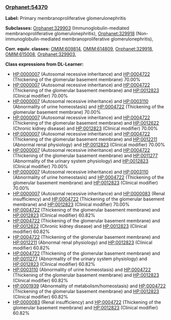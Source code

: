 
### [Orphanet:54370](http://www.orpha.net/ORDO/Orphanet_54370)
**Label:** Primary membranoproliferative glomerulonephritis

**Subclasses:** [Orphanet:329903](http://www.orpha.net/ORDO/Orphanet_329903) (Immunoglobulin-mediated membranoproliferative glomerulonephritis), [Orphanet:329918](http://www.orpha.net/ORDO/Orphanet_329918) (Non-immunoglobulin-mediated membranoproliferative glomerulonephritis), 

**Corr. equiv. classes:** [OMIM:609814](http://purl.obolibrary.org/obo/OMIM_609814), [OMIM:614809](http://purl.obolibrary.org/obo/OMIM_614809), [Orphanet:329918](http://www.orpha.net/ORDO/Orphanet_329918), [OMIM:615008](http://purl.obolibrary.org/obo/OMIM_615008), [Orphanet:329903](http://www.orpha.net/ORDO/Orphanet_329903), 

**Class expressions from DL-Learner:**

- [HP:0000007](http://purl.obolibrary.org/obo/HP_0000007) (Autosomal recessive inheritance) and [HP:0004722](http://purl.obolibrary.org/obo/HP_0004722) (Thickening of the glomerular basement membrane) 70.00%
- [HP:0000007](http://purl.obolibrary.org/obo/HP_0000007) (Autosomal recessive inheritance) and [HP:0004722](http://purl.obolibrary.org/obo/HP_0004722) (Thickening of the glomerular basement membrane) and [HP:0012823](http://purl.obolibrary.org/obo/HP_0012823) (Clinical modifier) 70.00%
- [HP:0000007](http://purl.obolibrary.org/obo/HP_0000007) (Autosomal recessive inheritance) and [HP:0003110](http://purl.obolibrary.org/obo/HP_0003110) (Abnormality of urine homeostasis) and [HP:0004722](http://purl.obolibrary.org/obo/HP_0004722) (Thickening of the glomerular basement membrane) 70.00%
- [HP:0000007](http://purl.obolibrary.org/obo/HP_0000007) (Autosomal recessive inheritance) and [HP:0004722](http://purl.obolibrary.org/obo/HP_0004722) (Thickening of the glomerular basement membrane) and [HP:0012622](http://purl.obolibrary.org/obo/HP_0012622) (Chronic kidney disease) and [HP:0012823](http://purl.obolibrary.org/obo/HP_0012823) (Clinical modifier) 70.00%
- [HP:0000007](http://purl.obolibrary.org/obo/HP_0000007) (Autosomal recessive inheritance) and [HP:0004722](http://purl.obolibrary.org/obo/HP_0004722) (Thickening of the glomerular basement membrane) and [HP:0012211](http://purl.obolibrary.org/obo/HP_0012211) (Abnormal renal physiology) and [HP:0012823](http://purl.obolibrary.org/obo/HP_0012823) (Clinical modifier) 70.00%
- [HP:0000007](http://purl.obolibrary.org/obo/HP_0000007) (Autosomal recessive inheritance) and [HP:0004722](http://purl.obolibrary.org/obo/HP_0004722) (Thickening of the glomerular basement membrane) and [HP:0011277](http://purl.obolibrary.org/obo/HP_0011277) (Abnormality of the urinary system physiology) and [HP:0012823](http://purl.obolibrary.org/obo/HP_0012823) (Clinical modifier) 70.00%
- [HP:0000007](http://purl.obolibrary.org/obo/HP_0000007) (Autosomal recessive inheritance) and [HP:0003110](http://purl.obolibrary.org/obo/HP_0003110) (Abnormality of urine homeostasis) and [HP:0004722](http://purl.obolibrary.org/obo/HP_0004722) (Thickening of the glomerular basement membrane) and [HP:0012823](http://purl.obolibrary.org/obo/HP_0012823) (Clinical modifier) 70.00%
- [HP:0000007](http://purl.obolibrary.org/obo/HP_0000007) (Autosomal recessive inheritance) and [HP:0000083](http://purl.obolibrary.org/obo/HP_0000083) (Renal insufficiency) and [HP:0004722](http://purl.obolibrary.org/obo/HP_0004722) (Thickening of the glomerular basement membrane) and [HP:0012823](http://purl.obolibrary.org/obo/HP_0012823) (Clinical modifier) 70.00%
- [HP:0004722](http://purl.obolibrary.org/obo/HP_0004722) (Thickening of the glomerular basement membrane) and [HP:0012823](http://purl.obolibrary.org/obo/HP_0012823) (Clinical modifier) 60.82%
- [HP:0004722](http://purl.obolibrary.org/obo/HP_0004722) (Thickening of the glomerular basement membrane) and [HP:0012622](http://purl.obolibrary.org/obo/HP_0012622) (Chronic kidney disease) and [HP:0012823](http://purl.obolibrary.org/obo/HP_0012823) (Clinical modifier) 60.82%
- [HP:0004722](http://purl.obolibrary.org/obo/HP_0004722) (Thickening of the glomerular basement membrane) and [HP:0012211](http://purl.obolibrary.org/obo/HP_0012211) (Abnormal renal physiology) and [HP:0012823](http://purl.obolibrary.org/obo/HP_0012823) (Clinical modifier) 60.82%
- [HP:0004722](http://purl.obolibrary.org/obo/HP_0004722) (Thickening of the glomerular basement membrane) and [HP:0011277](http://purl.obolibrary.org/obo/HP_0011277) (Abnormality of the urinary system physiology) and [HP:0012823](http://purl.obolibrary.org/obo/HP_0012823) (Clinical modifier) 60.82%
- [HP:0003110](http://purl.obolibrary.org/obo/HP_0003110) (Abnormality of urine homeostasis) and [HP:0004722](http://purl.obolibrary.org/obo/HP_0004722) (Thickening of the glomerular basement membrane) and [HP:0012823](http://purl.obolibrary.org/obo/HP_0012823) (Clinical modifier) 60.82%
- [HP:0001939](http://purl.obolibrary.org/obo/HP_0001939) (Abnormality of metabolism/homeostasis) and [HP:0004722](http://purl.obolibrary.org/obo/HP_0004722) (Thickening of the glomerular basement membrane) and [HP:0012823](http://purl.obolibrary.org/obo/HP_0012823) (Clinical modifier) 60.82%
- [HP:0000083](http://purl.obolibrary.org/obo/HP_0000083) (Renal insufficiency) and [HP:0004722](http://purl.obolibrary.org/obo/HP_0004722) (Thickening of the glomerular basement membrane) and [HP:0012823](http://purl.obolibrary.org/obo/HP_0012823) (Clinical modifier) 60.82%


